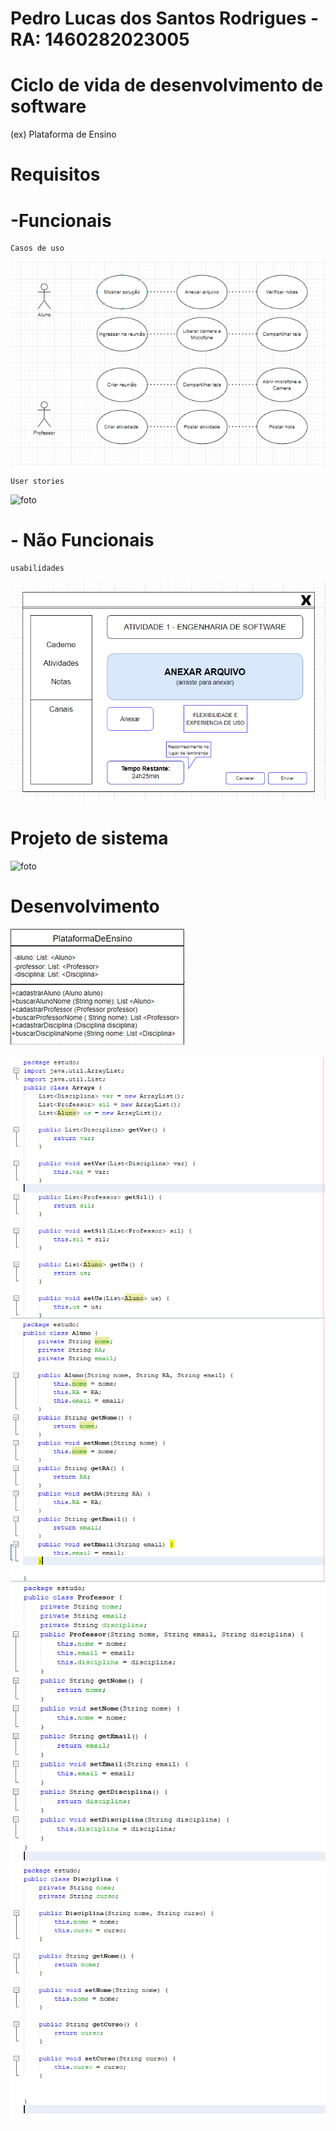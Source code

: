 # Pedro Lucas dos Santos Rodrigues - RA: 1460282023005
# Ciclo de vida de desenvolvimento de software
(ex) Plataforma de Ensino

# Requisitos
# -Funcionais
    Casos de uso
![foto](https://github.com/Pedrolucasrd/Bertoti/blob/3f2dcde40d4cea794a11c4e0f1dabeefd538bb80/engenharia1/imagens/1.PNG)

    User stories 
![foto](https://github.com/alantrs/Bertoti/blob/a8c788f56933786f70b1b771357e2ceca4a5fece/engenharia%20de%20software/engenharia%20de%20software/Cards%20(2).png)
    
# - Não Funcionais
    usabilidades
![foto](https://github.com/Pedrolucasrd/Bertoti/blob/f7f6a34a407759ddf23d41e339b2537d37822cb0/engenharia1/imagens/2.PNG)

# Projeto de sistema
![foto](https://github.com/alantrs/Bertoti/blob/a402c0826d0851aae412e6fb62093151dca76e77/engenharia%20de%20software/engenharia%20de%20software/Projeto%20de%20sistema.png)

# Desenvolvimento
![foto](https://github.com/Pedrolucasrd/Bertoti/blob/ec93a76eff2a8abe30eef85607890504a4c01685/engenharia1/imagens/7.PNG)

![foto](https://github.com/Pedrolucasrd/Bertoti/blob/e4dcb28a21b135a0eddd435a04c32877a7f2b31d/engenharia1/imagens/3.PNG)
![foto](https://github.com/Pedrolucasrd/Bertoti/blob/c7712ad375d053c6b2992ccf293415ea98da3eb2/engenharia1/imagens/4.PNG)
![foto](https://github.com/Pedrolucasrd/Bertoti/blob/c7712ad375d053c6b2992ccf293415ea98da3eb2/engenharia1/imagens/5.PNG)
![foto](https://github.com/Pedrolucasrd/Bertoti/blob/c7712ad375d053c6b2992ccf293415ea98da3eb2/engenharia1/imagens/6.PNG)
